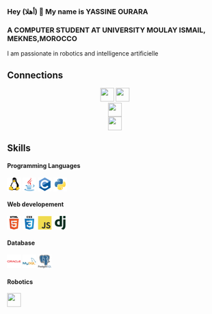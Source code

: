 ### Hey (أهلا) 👋 My name is YASSINE OURARA

<!--
**YassineOurara/YassineOurara** is a ✨ _special_ ✨ repository because its `README.md` (this file) appears on your GitHub profile.

Here are some ideas to get you started:

- 🔭 I’m currently working on ...
- 🌱 I’m currently learning ...
- 👯 I’m looking to collaborate on ...
- 🤔 I’m looking for help with ...
- 💬 Ask me about ...
- 📫 How to reach me: ...
- 😄 Pronouns: ...
- ⚡ Fun fact: ...
-->
### A COMPUTER STUDENT AT UNIVERSITY MOULAY ISMAIL, MEKNES,MOROCCO
I am passionate in robotics and intelligence artificielle

## Connections 

<p align="center"> 
<a href="https://www.facebook.com/" target="_blank" rel="noreferrer"><img src="https://raw.githubusercontent.com/danielcranney/readme-generator/main/public/icons/socials/facebook.svg" width="32" height="32" /></a>
<a href="https://www.instagram.com/_don.yassine" target="_blank" rel="noreferrer"><img src="https://raw.githubusercontent.com/danielcranney/readme-generator/main/public/icons/socials/instagram.svg" width="32" height="32" /></a><br>
   <a href="https://twitter.com/YassineOurara1" target="blank"><img align="center" src="https://raw.githubusercontent.com/rahuldkjain/github-profile-readme-generator/master/src/images/icons/Social/twitter.svg" height="32" width="32" /></a> <br>
<a href="https://www.linkedin.com/in/yassine-ourara/" target="blank"><img align="center" src="https://raw.githubusercontent.com/rahuldkjain/github-profile-readme-generator/master/src/images/icons/Social/linked-in-alt.svg" height="32" width="32" /></a> 
</p>

## Skills 
   <h4 align="left">Programming Languages</h4>
<p align="left"> 
<img src="https://raw.githubusercontent.com/devicons/devicon/master/icons/linux/linux-original.svg" width="32" height="32" />
<img src="https://raw.githubusercontent.com/devicons/devicon/master/icons/java/java-original.svg" width="32" height="32" />
<img src="https://raw.githubusercontent.com/devicons/devicon/master/icons/c/c-original.svg" width="32" height="32" />
<img src="https://raw.githubusercontent.com/devicons/devicon/master/icons/python/python-original.svg" width="32" height="32" /></p>
   <h4 align="left">Web developement</h4>
   <p align="left"> 
<img src="https://raw.githubusercontent.com/devicons/devicon/master/icons/html5/html5-original-wordmark.svg" width="32" height="32" />
<img src="https://raw.githubusercontent.com/devicons/devicon/master/icons/css3/css3-original-wordmark.svg" width="32" height="32" />
<img src="https://raw.githubusercontent.com/devicons/devicon/master/icons/javascript/javascript-original.svg" width="32" height="32" />
<img src="https://raw.githubusercontent.com/devicons/devicon/master/icons/django/django-plain.svg" width="32" height="32" /></p>
   <h4 align="left">Database</h4>
   <p align="left"> 
<img src="https://raw.githubusercontent.com/devicons/devicon/master/icons/oracle/oracle-original.svg" width="32" height="32" />
<img src="https://raw.githubusercontent.com/devicons/devicon/master/icons/mysql/mysql-original-wordmark.svg" width="32" height="32" />
<img src="https://raw.githubusercontent.com/devicons/devicon/master/icons/postgresql/postgresql-original-wordmark.svg" width="32" height="32" />
   <h4 align="left">Robotics</h4>
   <p align="left"> 
<img src="https://cdn.worldvectorlogo.com/logos/arduino-1.svg" width="32" height="32" />
</p>


